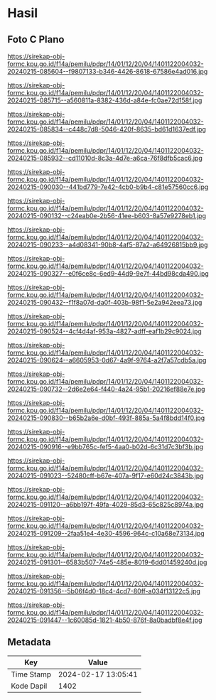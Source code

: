 # Hasil

## Foto C Plano

https://sirekap-obj-formc.kpu.go.id/f14a/pemilu/pdpr/14/01/12/20/04/1401122004032-20240215-085604--f9807133-b346-4426-8618-67586e4ad016.jpg

https://sirekap-obj-formc.kpu.go.id/f14a/pemilu/pdpr/14/01/12/20/04/1401122004032-20240215-085715--a560811a-8382-436d-a84e-fc0ae72d158f.jpg

https://sirekap-obj-formc.kpu.go.id/f14a/pemilu/pdpr/14/01/12/20/04/1401122004032-20240215-085834--c448c7d8-5046-420f-8635-bd61d1637edf.jpg

https://sirekap-obj-formc.kpu.go.id/f14a/pemilu/pdpr/14/01/12/20/04/1401122004032-20240215-085932--cd11010d-8c3a-4d7e-a6ca-76f8dfb5cac6.jpg

https://sirekap-obj-formc.kpu.go.id/f14a/pemilu/pdpr/14/01/12/20/04/1401122004032-20240215-090030--441bd779-7e42-4cb0-b9b4-c81e57560cc6.jpg

https://sirekap-obj-formc.kpu.go.id/f14a/pemilu/pdpr/14/01/12/20/04/1401122004032-20240215-090132--c24eab0e-2b56-41ee-b603-8a57e9278eb1.jpg

https://sirekap-obj-formc.kpu.go.id/f14a/pemilu/pdpr/14/01/12/20/04/1401122004032-20240215-090233--a4d08341-90b8-4af5-87a2-a64926815bb9.jpg

https://sirekap-obj-formc.kpu.go.id/f14a/pemilu/pdpr/14/01/12/20/04/1401122004032-20240215-090327--e0f6ce8c-6ed9-44d9-9e7f-44bd98cda490.jpg

https://sirekap-obj-formc.kpu.go.id/f14a/pemilu/pdpr/14/01/12/20/04/1401122004032-20240215-090432--f1f8a07d-da0f-403b-98f1-5e2a942eea73.jpg

https://sirekap-obj-formc.kpu.go.id/f14a/pemilu/pdpr/14/01/12/20/04/1401122004032-20240215-090524--4cf4d4af-953a-4827-adff-eaf1b29c9024.jpg

https://sirekap-obj-formc.kpu.go.id/f14a/pemilu/pdpr/14/01/12/20/04/1401122004032-20240215-090624--a6605953-0d67-4a9f-9764-a2f7a57cdb5a.jpg

https://sirekap-obj-formc.kpu.go.id/f14a/pemilu/pdpr/14/01/12/20/04/1401122004032-20240215-090732--2d6e2e64-f440-4a24-95b1-20216ef88e7e.jpg

https://sirekap-obj-formc.kpu.go.id/f14a/pemilu/pdpr/14/01/12/20/04/1401122004032-20240215-090830--b65b2a6e-d0bf-493f-885a-5a4f8bdd14f0.jpg

https://sirekap-obj-formc.kpu.go.id/f14a/pemilu/pdpr/14/01/12/20/04/1401122004032-20240215-090916--e9bb765c-fef5-4aa0-b02d-6c31d7c3bf3b.jpg

https://sirekap-obj-formc.kpu.go.id/f14a/pemilu/pdpr/14/01/12/20/04/1401122004032-20240215-091023--52480cff-b67e-407a-9f17-e60d24c3843b.jpg

https://sirekap-obj-formc.kpu.go.id/f14a/pemilu/pdpr/14/01/12/20/04/1401122004032-20240215-091120--a6bb197f-49fa-4029-85d3-65c825c8974a.jpg

https://sirekap-obj-formc.kpu.go.id/f14a/pemilu/pdpr/14/01/12/20/04/1401122004032-20240215-091209--2faa51e4-4e30-4596-964c-c10a68e73134.jpg

https://sirekap-obj-formc.kpu.go.id/f14a/pemilu/pdpr/14/01/12/20/04/1401122004032-20240215-091301--6583b507-74e5-485e-8019-6dd01459240d.jpg

https://sirekap-obj-formc.kpu.go.id/f14a/pemilu/pdpr/14/01/12/20/04/1401122004032-20240215-091356--5b06f4d0-18c4-4cd7-80ff-a034f13122c5.jpg

https://sirekap-obj-formc.kpu.go.id/f14a/pemilu/pdpr/14/01/12/20/04/1401122004032-20240215-091447--1c60085d-1821-4b50-876f-8a0badbf8e4f.jpg


## Metadata

| Key        | Value               |
| ---------- | ------------------- |
| Time Stamp | 2024-02-17 13:05:41 |
| Kode Dapil | 1402                |



